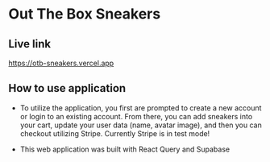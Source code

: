 # Out The Box Sneakers

## Live link

https://otb-sneakers.vercel.app

## How to use application

- To utilize the application, you first are prompted to create a new account or login to an existing account. From there, you can add sneakers into your cart, update your user data (name, avatar image), and then you can checkout utilizing Stripe. Currently Stripe is in test mode!

- This web application was built with React Query and Supabase

